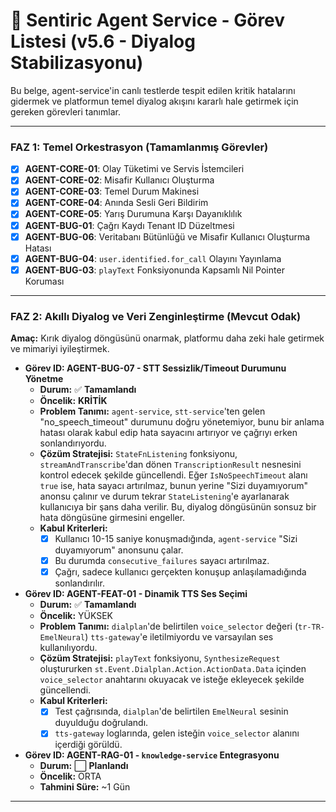 # 🧠 Sentiric Agent Service - Görev Listesi (v5.6 - Diyalog Stabilizasyonu)

Bu belge, agent-service'in canlı testlerde tespit edilen kritik hatalarını gidermek ve platformun temel diyalog akışını kararlı hale getirmek için gereken görevleri tanımlar.

---

### **FAZ 1: Temel Orkestrasyon (Tamamlanmış Görevler)**
*   [x] **AGENT-CORE-01**: Olay Tüketimi ve Servis İstemcileri
*   [x] **AGENT-CORE-02**: Misafir Kullanıcı Oluşturma
*   [x] **AGENT-CORE-03**: Temel Durum Makinesi
*   [x] **AGENT-CORE-04**: Anında Sesli Geri Bildirim
*   [x] **AGENT-CORE-05**: Yarış Durumuna Karşı Dayanıklılık
*   [x] **AGENT-BUG-01**: Çağrı Kaydı Tenant ID Düzeltmesi
*   [x] **AGENT-BUG-06**: Veritabanı Bütünlüğü ve Misafir Kullanıcı Oluşturma Hatası
*   [x] **AGENT-BUG-04**: `user.identified.for_call` Olayını Yayınlama
*   [x] **AGENT-BUG-03**: `playText` Fonksiyonunda Kapsamlı Nil Pointer Koruması

---

### **FAZ 2: Akıllı Diyalog ve Veri Zenginleştirme (Mevcut Odak)**

**Amaç:** Kırık diyalog döngüsünü onarmak, platformu daha zeki hale getirmek ve mimariyi iyileştirmek.

-   **Görev ID: AGENT-BUG-07 - STT Sessizlik/Timeout Durumunu Yönetme**
    -   **Durum:** ✅ **Tamamlandı**
    -   **Öncelik:** **KRİTİK**
    -   **Problem Tanımı:** `agent-service`, `stt-service`'ten gelen "no_speech_timeout" durumunu doğru yönetemiyor, bunu bir anlama hatası olarak kabul edip hata sayacını artırıyor ve çağrıyı erken sonlandırıyordu.
    -   **Çözüm Stratejisi:** `StateFnListening` fonksiyonu, `streamAndTranscribe`'dan dönen `TranscriptionResult` nesnesini kontrol edecek şekilde güncellendi. Eğer `IsNoSpeechTimeout` alanı `true` ise, hata sayacı artırılmaz, bunun yerine "Sizi duyamıyorum" anonsu çalınır ve durum tekrar `StateListening`'e ayarlanarak kullanıcıya bir şans daha verilir. Bu, diyalog döngüsünün sonsuz bir hata döngüsüne girmesini engeller.
    -   **Kabul Kriterleri:**
        -   [x] Kullanıcı 10-15 saniye konuşmadığında, `agent-service` "Sizi duyamıyorum" anonsunu çalar.
        -   [x] Bu durumda `consecutive_failures` sayacı artırılmaz.
        -   [x] Çağrı, sadece kullanıcı gerçekten konuşup anlaşılamadığında sonlandırılır.

-   **Görev ID: AGENT-FEAT-01 - Dinamik TTS Ses Seçimi**
    -   **Durum:** ✅ **Tamamlandı**
    -   **Öncelik:** YÜKSEK
    -   **Problem Tanımı:** `dialplan`'de belirtilen `voice_selector` değeri (`tr-TR-EmelNeural`) `tts-gateway`'e iletilmiyordu ve varsayılan ses kullanılıyordu.
    -   **Çözüm Stratejisi:** `playText` fonksiyonu, `SynthesizeRequest` oluştururken `st.Event.Dialplan.Action.ActionData.Data` içinden `voice_selector` anahtarını okuyacak ve isteğe ekleyecek şekilde güncellendi.
    -   **Kabul Kriterleri:**
        -   [x] Test çağrısında, `dialplan`'de belirtilen `EmelNeural` sesinin duyulduğu doğrulandı.
        -   [x] `tts-gateway` loglarında, gelen isteğin `voice_selector` alanını içerdiği görüldü.

-   **Görev ID: AGENT-RAG-01 - `knowledge-service` Entegrasyonu**
    -   **Durum:** ⬜ **Planlandı**
    -   **Öncelik:** ORTA
    -   **Tahmini Süre:** ~1 Gün

---
